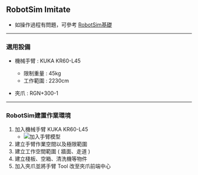 ## RobotSim Imitate

- 如操作過程有問題，可參考 [RobotSim基礎](https://yazelin.github.io/usc2019-RobotSim/zh-tw/1RobotSimBasic.html)

---
### 選用設備

- 機械手臂 : KUKA KR60-L45
	- 限制重量 : 45kg
	- 工作範圍 : 2230cm
	
- 夾爪 : RGN+300-1

---
### RobotSim建置作業環境

1. 加入機械手臂 KUKA KR60-L45
	- ![加入手臂模型]([https://github.com/YangPeiYuan/RobotSim_Simulate/blob/master/image/RobotSim_Import_Model.png](https://github.com/YangPeiYuan/RobotSim_Simulate/blob/master/image/RobotSim_Import_Model.png))
2. 建立手臂作業空間以及極限範圍
3. 建立工作空間範圍 ( 牆面、走道 )
4. 建立棧板、空箱、清洗機等物件
5. 加入夾爪並將手臂 Tool 改至夾爪前端中心
<!--stackedit_data:
eyJoaXN0b3J5IjpbLTY1MjI2OTY5MSwxNDM4MjQ1NzEzLDE0Nz
czNzQ5NjgsLTY5NzM3MzA4NCwtMTQ2MTUxNzIzNywxODc2MTg1
OTA0LDU4NDc3MjU1Myw1ODg0OTc3NDMsLTE2Nzk5NDczMjYsMz
AwNjc4ODUzLDI4NDg4NTQxNCwtMTA5NDM2MTE3NiwtMTc1Nzkz
NDk5NSw3NDU5OTgwNTUsMTEwNTk3NDhdfQ==
-->